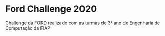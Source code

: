 # Ford Challenge 2020

Challenge da FORD realizado com as turmas de 3° ano de Engenharia de Computação da FIAP